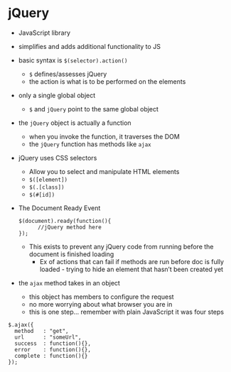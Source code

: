 # jQuery
* JavaScript library
* simplifies and adds additional functionality to JS
* basic syntax is `$(selector).action()`
  * `$` defines/assesses jQuery
  * the action is what is to be performed on the elements
* only a single global object
  * `$` and `jQuery` point to the same global object
* the `jQuery` object is actually a function
  * when you invoke the function, it traverses the DOM
  * the `jQuery` function has methods like `ajax`
* jQuery uses CSS selectors
  * Allow you to select and manipulate HTML elements
  * `$([element])`
  * `$(.[class])`
  * `$(#[id])`
* The Document Ready Event
  ```
  $(document).ready(function(){ 
		//jQuery method here
  });
  ```
  * This exists to prevent any jQuery code from running before the document is finished loading
	* Ex of actions that can fail if methods are run before doc is fully loaded - trying to hide an element that hasn’t been created yet

* the `ajax` method takes in an object
  * this object has members to configure the request
  * no more worrying about what browser you are in
  * this is one step... remember with plain JavaScript it was four steps

```
$.ajax({
  method   : "get",
  url      : "someUrl",
  success  : function(){},
  error    : function(){},
  complete : function(){}
});
```

